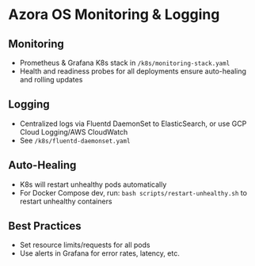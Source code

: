 # Azora OS Monitoring & Logging

## Monitoring

- Prometheus & Grafana K8s stack in `/k8s/monitoring-stack.yaml`
- Health and readiness probes for all deployments ensure auto-healing and rolling updates

## Logging

- Centralized logs via Fluentd DaemonSet to ElasticSearch, or use GCP Cloud Logging/AWS CloudWatch
- See `/k8s/fluentd-daemonset.yaml`

## Auto-Healing

- K8s will restart unhealthy pods automatically
- For Docker Compose dev, run: `bash scripts/restart-unhealthy.sh` to restart unhealthy containers

## Best Practices

- Set resource limits/requests for all pods
- Use alerts in Grafana for error rates, latency, etc.

